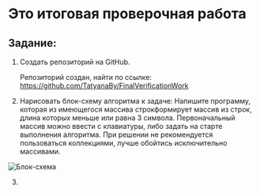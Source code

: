 # Это итоговая проверочная работа

## Задание:

1. Создать репозиторий на GitHub. 

   Репозиторий создан, найти по ссылке: https://github.com/TatyanaBy/FinalVerificationWork
2. Нарисовать блок-схему алгоритма к задаче:
   Напишите программу, которая из имеющегося массива строкформирует массив из строк, длина которых меньше или равна 3 символа. Первоначальный массив можно ввести с клавиатуры, либо задать на старте выполнения алгоритма. При решении не рекомендуется пользоваться коллекциями, лучше обойтись исключительно массивами.
   
![Блок-схема](Блок-схема.png)

 3.






